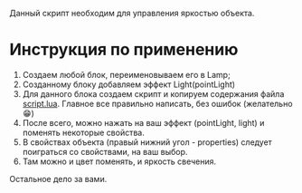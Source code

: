 Данный скрипт необходим для управления яркостью объекта.

# Инструкция по применению
1. Создаем любой блок, переименовываем его в Lamp;
2. Созданному блоку добавляем эффект Light(pointLight)
3. ⁠Для данного блока создаем скрипт и копируем содержания файла [script.lua](https://github.com/ruby-academy/Roblox/blob/main/IT_Junior/NewYear_LIght/script.lua). Главное все правильно написать, без ошибок (желательно😁)
4. После всего, можно нажать на ваш эффект (pointLight, light) и поменять некоторые свойства.
5. В свойствах объекта (правый нижний угол - properties) следует поиграться со свойствами, на ваш выбор.
6. Там можно и цвет поменять, и яркость свечения. 

Остальное дело за вами. 
